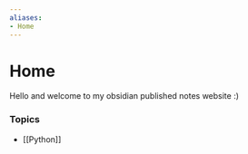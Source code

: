 ```yaml
---
aliases:
- Home
---
```

# Home
Hello and welcome to my obsidian published notes website :)

### Topics
- [[Python]]